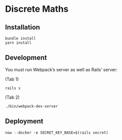 # Discrete Maths

## Installation

```
bundle install
yarn install
```

## Development

You must run Webpack’s server as well as Rails’ server:

(Tab 1)
```
rails s
```

(Tab 2)
```
./bin/webpack-dev-server
```

## Deployment

```
now --docker -e SECRET_KEY_BASE=$(rails secret)
```

